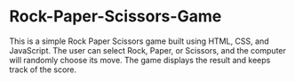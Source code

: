 # Rock-Paper-Scissors-Game
This is a simple Rock Paper Scissors game built using HTML, CSS, and JavaScript. The user can select Rock, Paper, or Scissors, and the computer will randomly choose its move. The game displays the result and keeps track of the score.
